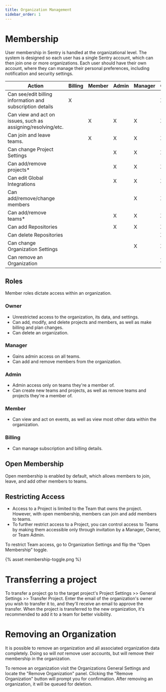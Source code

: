 ```yaml
---
title: Organization Management
sidebar_order: 1
---
```


# Membership

User membership in Sentry is handled at the organizational level.
The system is designed so each user has a single Sentry account,
which can then join one or more organizations. Each user should have
their own account, where they can manage their personal preferences,
including notification and security settings.

| Action | Billing | Member | Admin | Manager | Owner |
| --- | --- | --- | --- | --- | --- |
| Can see/edit billing information and subscription details | X |   |   |   | X |
| Can view and act on issues, such as assigning/resolving/etc. |   | X | X | X | X |
| Can join and leave teams. |   | X | X | X | X |
| Can change Project Settings |   |   | X | X | X |
| Can add/remove projects* |   |   | X | X | X |
| Can edit Global Integrations |   |   | X | X | X |
| Can add/remove/change members |   |   |   | X | X |
| Can add/remove teams* |   |   | X | X | X |
| Can add Repositories |   |   | X | X | X |
| Can delete Repositories |   |   |   |   | X |
| Can change Organization Settings |   |   |   | X | X |
| Can remove an Organization |   |   |   |   | X |

## Roles

Member roles dictate access within an organization.

### Owner
 - Unrestricted access to the organization, its data, and settings.
 - Can add, modify, and delete projects and members, as well as make billing and plan changes.
 - Can delete an organization.

### Manager
 - Gains admin access on all teams.
 - Can add and remove members from the organization.

### Admin
 - Admin access only on teams they're a member of. 
 - Can create new teams and projects, as well as remove teams and projects they're a member of.

### Member
 - Can view and act on events, as well as view most other data within the organization.

### Billing
 - Can manage subscription and billing details.

## Open Membership

Open membership is enabled by default, which allows members to join, leave, and add other members to teams.

## Restricting Access

- Access to a Project is limited to the Team that owns the project. However, with open membership,
members can join and add members to teams.
- To further restrict access to a Project, you can control access to Teams by making them accessible
only through invitation by a Manager, Owner, or Team Admin.

To restrict Team access, go to Organization Settings and flip the “Open Membership” toggle.

{% asset membership-toggle.png %}

# Transferring a project

To transfer a project go to the target project's Project Settings >> General
Settings >> Transfer Project. Enter the email of the organization's owner you
wish to transfer it to, and they'll receive an email to approve the transfer.
When the project is transferred to the new organization, it's recommended to
add it to a team for better visibility.

# Removing an Organization

It is possible to remove an organization and all associated
organization data completely. Doing so will *not* remove user accounts, but will remove
their membership in the organization.

To remove an organization visit the Organizations General Settings and locate
the "Remove Organization" panel. Clicking the "Remove Organization" button will
prompt you for confirmation. After removing an organization, it will be queued
for deletion.
